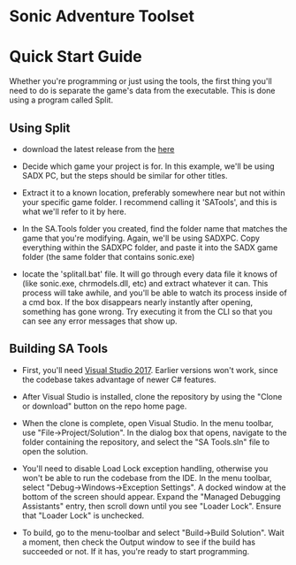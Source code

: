 # Sonic Adventure Toolset

# Quick Start Guide

Whether you're programming or just using the tools, the first thing you'll need to do is separate the game's data from the executable. This is done using a program called Split.

## Using Split
- download the latest release from the [here](http://mm.reimuhakurei.net/SA%20Tools.7z)

- Decide which game your project is for. In this example, we'll be using SADX PC, but the steps should be similar for other titles.

- Extract it to a known location, preferably somewhere near but not within your specific game folder. I recommend calling it 'SATools', and this is what we'll refer to it by here.

- In the SA.Tools folder you created, find the folder name that matches the game that you're modifying. Again, we'll be using SADXPC. Copy everything within the SADXPC folder, and paste it into the SADX game folder (the same folder that contains sonic.exe)

- locate the 'splitall.bat' file. It will go through every data file it knows of (like sonic.exe, chrmodels.dll, etc) and extract whatever it can. This process will take awhile, and you'll be able to watch its process inside of a cmd box. If the box disappears nearly instantly after opening, something has gone wrong. Try executing it from the CLI so that you can see any error messages that show up.


## Building SA Tools
- First, you'll need [Visual Studio 2017](https://visualstudio.microsoft.com/vs/). Earlier versions won't work, since the codebase takes advantage of newer C# features.

- After Visual Studio is installed, clone the repository by using the "Clone or download" button on the repo home page.

- When the clone is complete, open Visual Studio. In the menu toolbar, use "File->Project/Solution". In the dialog box that opens, navigate to the folder containing the repository, and select the "SA Tools.sln" file to open the solution.

- You'll need to disable Load Lock exception handling, otherwise you won't be able to run the codebase from the IDE. In the menu toolbar, select "Debug->Windows->Exception Settings". A docked window at the bottom of the screen should appear. Expand the "Managed Debugging Assistants" entry, then scroll down until you see "Loader Lock". Ensure that "Loader Lock" is unchecked.

- To build, go to the menu-toolbar and select "Build->Build Solution". Wait a moment, then check the Output window to see if the build has succeeded or not. If it has, you're ready to start programming.
